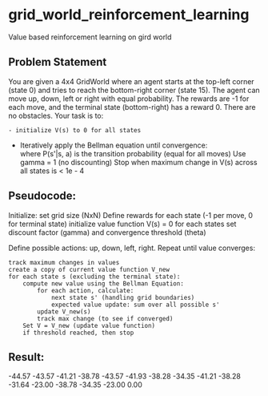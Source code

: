 # grid_world_reinforcement_learning
Value based reinforcement learning on gird world

## Problem Statement

You are given a 4x4 GridWorld where an agent starts at the top-left corner (state 0) and tries to reach the bottom-right corner (state 15). The agent can move up, down, left or right with equal probability. The rewards are -1 for each move, and the terminal state (bottom-right) has a reward 0. There are no obstacles. Your task is to:

    - initialize V(s) to 0 for all states
   -  Iteratively apply the Bellman equation until convergence:    
    where P(s'|s, a) is the transition probability (equal for all moves)
    Use gamma = 1 (no discounting)
    Stop when maximum change in V(s) across all states is < 1e - 4

## Pseudocode:

Initialize:
    set grid size (NxN)
    Define rewards for each state (-1 per move, 0 for terminal state)
    initialize value function V(s) = 0 for each states
    set discount factor (gamma) and convergence threshold (theta) 

Define possible actions: up, down, left, right.
Repeat until value converges:

    track maximum changes in values
    create a copy of current value function V_new
    for each state s (excluding the terminal state):
        compute new value using the Bellman Equation:
            for each action, calculate:
                next state s' (handling grid boundaries)
                expected value update: sum over all possible s'
            update V_new(s)
            track max change (to see if converged)
        Set V = V_new (update value function)
        if threshold reached, then stop

## Result:

-44.57  -43.57  -41.21  -38.78
-43.57  -41.93  -38.28  -34.35
-41.21  -38.28  -31.64  -23.00
-38.78  -34.35  -23.00  0.00

